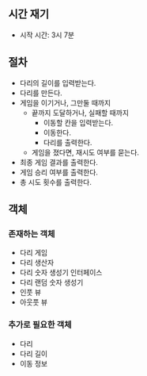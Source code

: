 
## 시간 재기

- 시작 시간: 3시 7분

## 절차

- 다리의 길이를 입력받는다.
- 다리를 만든다.
- 게임을 이기거나, 그만둘 때까지
  - 끝까지 도달하거나, 실패할 때까지
    - 이동할 칸을 입력받는다.
    - 이동한다.
    - 다리를 출력한다.
  - 게임을 졌다면, 재시도 여부를 묻는다.
- 최종 게임 결과를 출력한다.
- 게임 승리 여부를 출력한다.
- 총 시도 횟수를 출력한다.

## 객체

### 존재하는 객체
- 다리 게임
- 다리 생산자
- 다리 숫자 생성기 인터페이스
- 다리 랜덤 숫자 생성기
- 인풋 뷰
- 아웃풋 뷰

### 추가로 필요한 객체
- 다리
- 다리 길이
- 이동 정보